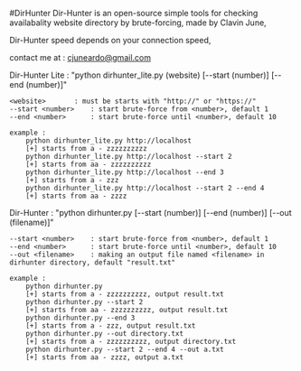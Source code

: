 #DirHunter
Dir-Hunter is an open-source simple tools for checking availabality website directory by brute-forcing, made by Clavin June,

Dir-Hunter speed depends on your connection speed,

contact me at : cjuneardo@gmail.com

Dir-Hunter Lite : "python dirhunter_lite.py (website) [--start (number)] [--end (number)]"

	<website>		: must be starts with "http://" or "https://"
	--start <number>	: start brute-force from <number>, default 1
	--end <number>		: start brute-force until <number>, default 10

	example :
		python dirhunter_lite.py http://localhost
		[+] starts from a - zzzzzzzzzz
		python dirhunter_lite.py http://localhost --start 2
		[+] starts from aa - zzzzzzzzzz
		python dirhunter_lite.py http://localhost --end 3
		[+] starts from a - zzz
		python dirhunter_lite.py http://localhost --start 2 --end 4
		[+] starts from aa - zzzz

Dir-Hunter : "python dirhunter.py [--start (number)] [--end (number)] [--out (filename)]"

	--start <number>	: start brute-force from <number>, default 1
	--end <number>		: start brute-force until <number>, default 10
	--out <filename>	: making an output file named <filename> in dirhunter directory, default "result.txt"

	example :
		python dirhunter.py
		[+] starts from a - zzzzzzzzzz, output result.txt
		python dirhunter.py --start 2
		[+] starts from aa - zzzzzzzzzz, output result.txt
		python dirhunter.py --end 3
		[+] starts from a - zzz, output result.txt
		python dirhunter.py --out directory.txt
		[+] starts from a - zzzzzzzzzz, output directory.txt
		python dirhunter.py --start 2 --end 4 --out a.txt
		[+] starts from aa - zzzz, output a.txt
